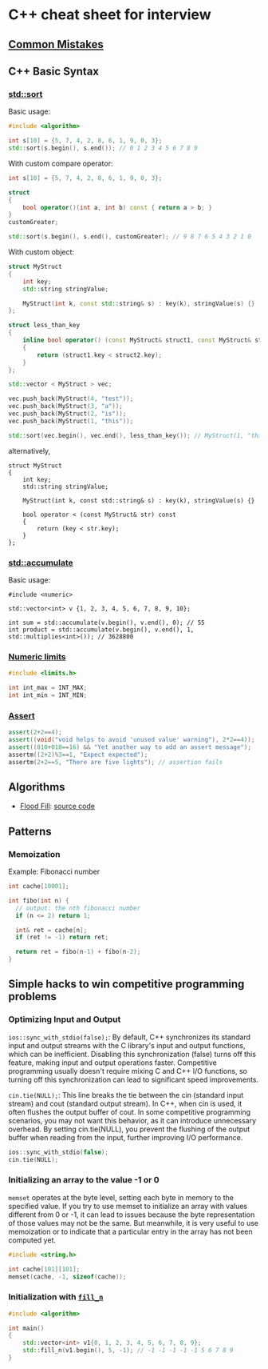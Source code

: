 # C++ cheat sheet for interview

## [Common Mistakes](common_mistakes.md)

## C++ Basic Syntax

### [std::sort](https://en.cppreference.com/w/cpp/algorithm/sort)

Basic usage:

```cpp
#include <algorithm>

int s[10] = {5, 7, 4, 2, 8, 6, 1, 9, 0, 3};
std::sort(s.begin(), s.end()); // 0 1 2 3 4 5 6 7 8 9
```

With custom compare operator:

```cpp
int s[10] = {5, 7, 4, 2, 8, 6, 1, 9, 0, 3};

struct
{
    bool operator()(int a, int b) const { return a > b; }
}
customGreater;

std::sort(s.begin(), s.end(), customGreater); // 9 8 7 6 5 4 3 2 1 0
```

With custom object:

```cpp
struct MyStruct
{
    int key;
    std::string stringValue;

    MyStruct(int k, const std::string& s) : key(k), stringValue(s) {}
};

struct less_than_key
{
    inline bool operator() (const MyStruct& struct1, const MyStruct& struct2)
    {
        return (struct1.key < struct2.key);
    }
};

std::vector < MyStruct > vec;

vec.push_back(MyStruct(4, "test"));
vec.push_back(MyStruct(3, "a"));
vec.push_back(MyStruct(2, "is"));
vec.push_back(MyStruct(1, "this"));

std::sort(vec.begin(), vec.end(), less_than_key()); // MyStruct(1, "this") MyStruct(2, "is") MyStruct(3, "a") MyStruct(4, "test")
```

alternatively,

```
struct MyStruct
{
    int key;
    std::string stringValue;

    MyStruct(int k, const std::string& s) : key(k), stringValue(s) {}

    bool operator < (const MyStruct& str) const
    {
        return (key < str.key);
    }
};
```

### [std::accumulate](https://en.cppreference.com/w/cpp/algorithm/accumulate)

Basic usage:

```
#include <numeric>

std::vector<int> v {1, 2, 3, 4, 5, 6, 7, 8, 9, 10};

int sum = std::accumulate(v.begin(), v.end(), 0); // 55
int product = std::accumulate(v.begin(), v.end(), 1, std::multiplies<int>()); // 3628800
```

### [Numeric limits](https://en.cppreference.com/w/c/types/limits)

```cpp
#include <limits.h>

int int_max = INT_MAX;
int int_min = INT_MIN;
```

### [Assert](https://en.cppreference.com/w/cpp/error/assert)

```cpp
assert(2+2==4);
assert((void("void helps to avoid 'unused value' warning"), 2*2==4));
assert((010+010==16) && "Yet another way to add an assert message");
assertm((2+2)%3==1, "Expect expected");
assertm(2+2==5, "There are five lights"); // assertion fails
```

## Algorithms

-   [Flood Fill](https://en.wikipedia.org/wiki/Flood_fill): [source code](algorithm/floodfill.cpp)

## Patterns

### Memoization

Example: Fibonacci number

```cpp
int cache[10001];

int fibo(int n) {
  // output: the nth fibonacci number
  if (n <= 2) return 1;

  int& ret = cache[n];
  if (ret != -1) return ret;

  return ret = fibo(n-1) + fibo(n-2);
}
```

## Simple hacks to win competitive programming problems

### Optimizing Input and Output

`ios::sync_with_stdio(false);`: By default, C++ synchronizes its standard input and output streams with the C library's input and output functions, which can be inefficient. Disabling this synchronization (false) turns off this feature, making input and output operations faster. Competitive programming usually doesn't require mixing C and C++ I/O functions, so turning off this synchronization can lead to significant speed improvements.

`cin.tie(NULL);`: This line breaks the tie between the cin (standard input stream) and cout (standard output stream). In C++, when cin is used, it often flushes the output buffer of cout. In some competitive programming scenarios, you may not want this behavior, as it can introduce unnecessary overhead. By setting cin.tie(NULL), you prevent the flushing of the output buffer when reading from the input, further improving I/O performance.

```cpp
ios::sync_with_stdio(false);
cin.tie(NULL);
```

### Initializing an array to the value -1 or 0

`memset` operates at the byte level, setting each byte in memory to the specified value. If you try to use memset to initialize an array with values different from 0 or -1, it can lead to issues because the byte representation of those values may not be the same. But meanwhile, it is very useful to use memoization or to indicate that a particular entry in the array has not been computed yet.

```cpp
#include <string.h>

int cache[101][101];
memset(cache, -1, sizeof(cache));
```

### Initialization with [`fill_n`](https://en.cppreference.com/w/cpp/algorithm/fill_n)

```cpp
#include <algorithm>

int main()
{
    std::vector<int> v1{0, 1, 2, 3, 4, 5, 6, 7, 8, 9};
    std::fill_n(v1.begin(), 5, -1); // -1 -1 -1 -1 -1 5 6 7 8 9
}
